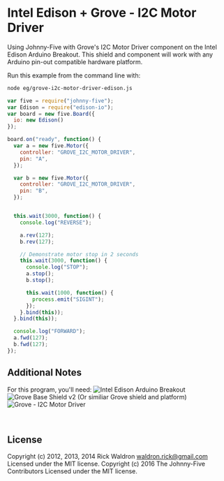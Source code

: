 <!--remove-start-->

# Intel Edison + Grove - I2C Motor Driver

<!--remove-end-->


Using Johnny-Five with Grove's I2C Motor Driver component on the Intel Edison Arduino Breakout. This shield and component will work with any Arduino pin-out compatible hardware platform.







Run this example from the command line with:
```bash
node eg/grove-i2c-motor-driver-edison.js
```


```javascript
var five = require("johnny-five");
var Edison = require("edison-io");
var board = new five.Board({
  io: new Edison()
});

board.on("ready", function() {
  var a = new five.Motor({
    controller: "GROVE_I2C_MOTOR_DRIVER",
    pin: "A",
  });

  var b = new five.Motor({
    controller: "GROVE_I2C_MOTOR_DRIVER",
    pin: "B",
  });


  this.wait(3000, function() {
    console.log("REVERSE");

    a.rev(127);
    b.rev(127);

    // Demonstrate motor stop in 2 seconds
    this.wait(3000, function() {
      console.log("STOP");
      a.stop();
      b.stop();

      this.wait(1000, function() {
        process.emit("SIGINT");
      });
    }.bind(this));
  }.bind(this));

  console.log("FORWARD");
  a.fwd(127);
  b.fwd(127);
});


```








## Additional Notes
For this program, you'll need:
![Intel Edison Arduino Breakout](https://cdn.sparkfun.com//assets/parts/1/0/1/3/9/13097-06.jpg)
![Grove Base Shield v2](http://www.seeedstudio.com/depot/images/product/base%20shield%20V2_01.jpg)
(Or similiar Grove shield and platform)
![Grove - I2C Motor Driver](http://www.seeedstudio.com/depot/images/product/12Cmotor_01.jpg)

&nbsp;

<!--remove-start-->

## License
Copyright (c) 2012, 2013, 2014 Rick Waldron <waldron.rick@gmail.com>
Licensed under the MIT license.
Copyright (c) 2016 The Johnny-Five Contributors
Licensed under the MIT license.

<!--remove-end-->
